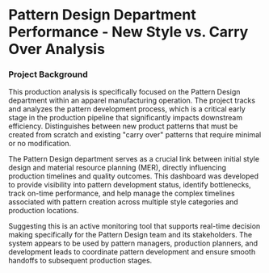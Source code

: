 # Pattern Design Department Performance - New Style vs. Carry Over Analysis
### Project Background
This production analysis is specifically focused on the Pattern Design department within an apparel manufacturing operation. The project tracks and analyzes the pattern development process, which is a critical early stage in the production pipeline that significantly impacts downstream efficiency. Distinguishes between new product patterns that must be created from scratch and existing "carry over" patterns that require minimal or no modification.  

The Pattern Design department serves as a crucial link between initial style design and material resource planning (MER), directly influencing production timelines and quality outcomes. This dashboard was developed to provide visibility into pattern development status, identify bottlenecks, track on-time performance, and help manage the complex timelines associated with pattern creation across multiple style categories and production locations.  

Suggesting this is an active monitoring tool that supports real-time decision making specifically for the Pattern Design team and its stakeholders. The system appears to be used by pattern managers, production planners, and development leads to coordinate pattern development and ensure smooth handoffs to subsequent production stages.  
